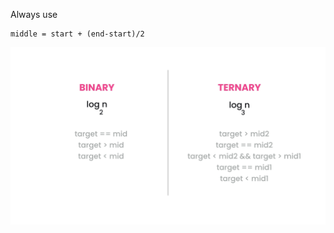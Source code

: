 Always use
```
middle = start + (end-start)/2
```
<img src="https://github.com/neelbavarva/Java/blob/main/Z_Images/Searching.png" />
